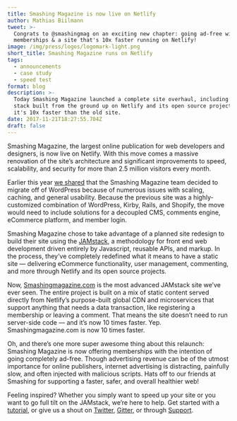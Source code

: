 ```yaml
---
title: Smashing Magazine is now live on Netlify
author: Mathias Biilmann
tweet: >-
  Congrats to @smashingmag on an exciting new chapter: going ad-free with
  memberships & a site that's 10x faster running on Netlify!
image: /img/press/logos/logomark-light.png
short_title: Smashing Magazine runs on Netlify
tags:
  - announcements
  - case study
  - speed test
format: blog
description: >-
  Today Smashing Magazine launched a complete site overhaul, including a tech
  stack built from the ground up on Netlify and its open source projects. And
  it's 10x faster than the old site.
date: 2017-11-21T18:27:55.704Z
draft: false
---
```

Smashing Magazine, the largest online publication for web developers and designers, is now live on Netlify. With this move comes a massive renovation of the site’s architecture and significant improvements to speed, scalability, and security for more than 2.5 million visitors every month.

Earlier this year [we shared](https://www.netlify.com/blog/2017/03/16/smashing-magazine-just-got-10x-faster/) that the Smashing Magazine team decided to migrate off of WordPress because of numerous issues with scaling, caching, and general usability. Because the previous site was a highly-customized combination of WordPress, Kirby, Rails, and Shopify, the move would need to include solutions for a decoupled CMS, comments engine, eCommerce platform, and member login. 

Smashing Magazine chose to take advantage of a planned site redesign to build their site using the [JAMstack](https://jamstack.org/), a methodology for front end web development driven entirely by Javascript, reusable APIs, and markup. In the process, they’ve completely redefined what it means to have a static site — delivering eCommerce functionality, user management, commenting, and more through Netlify and its open source projects. 

Now, [Smashingmagazine.com](https://www.smashingmagazine.com/) is the most advanced JAMstack site we’ve ever seen. The entire project is built on a mix of static content served directly from Netlify’s purpose-built global CDN and microservices that support anything that needs a data transaction, like registering a membership or leaving a comment. That means the site doesn’t need to run server-side code — and it’s now 10 times faster. Yep. Smashingmagazine.com is now 10 times faster. 

Oh, and there’s one more super awesome thing about this relaunch: Smashing Magazine is now offering memberships with the intention of going completely ad-free. Though advertising revenue can be of the utmost importance for online publishers, internet advertising is distracting, painfully slow, and often injected with malicious scripts. Hats off to our friends at Smashing for supporting a faster, safer, and overall healthier web! 

Feeling inspired? Whether you simply want to speed up your site or you want to go full tilt on the JAMstack, we’re here to help. Get started with a [tutorial](https://www.netlify.com/tags/tutorial/), or give us a shout on [Twitter](https://twitter.com/Netlify), [Gitter](https://gitter.im/netlify/community), or through [Support](https://www.netlify.com/support/).
